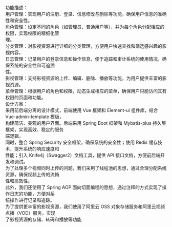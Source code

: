 功能描述：  
    用户管理：实现用户的注册、登录、信息修改与删除等功能，确保用户信息的准确性和安全性。  
    角色管理：设定不同的角色（如管理员、普通用户等），并为每个角色分配相应的权限，实现权限的精细化管  
    理。  
    分类管理：对影视资源进行详细的分类管理，方便用户快速查找和筛选感兴趣的影视内容。  
    日志管理：记录用户的登录信息和操作信息，便于追踪和审计系统的使用情况，确保系统的安全性和可追溯  
    性。  
    影视管理：支持影视资源的上传、编辑、删除、播放等功能，为用户提供丰富的影视资源。  
    菜单管理：根据用户的角色和权限，动态生成相应的菜单，确保用户只能访问其有权限的页面和功能。  
设计方案：   
        采用前后端分离的设计模式，前端使用 Vue 框架和 Element-ui 组件库，结合 Vue-admin-template 模板，  
    构建简洁、美观的用户界面。后端采用 Spring Boot 框架和 Mybatis-plus 持久层框架，实现高效、稳定的服务  
    端逻辑。  
        同时，整合 Spring Security 安全框架，确保系统的安全性；使用 Redis 缓存技术，提升系统的响应速度和  
    性能；引入 Knife4j（Swagger2）文档工具，提供 API 接口文档，方便前后端开发和调试。  
        为了处理多个视频同时上传的问题，我们采用了线程池的思想，通过合理分配系统资源，确保视频上传的流畅  
    性和高效性。  
        此外，我们还使用了 Spring AOP 面向切面编程的思想，通过注释的方式实现了操作日志的功能，方便对系  
    统操作进行记录和追踪。  
        为了提供更丰富的影视资源，我们使用了阿里云 OSS 对象存储服务和阿里云视频点播（VOD）服务，实现  
    了影视资源的存储、转码和播放等功能  

